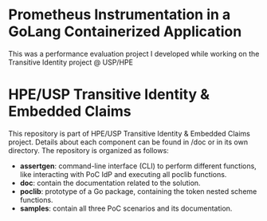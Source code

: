 # Prometheus Instrumentation in a GoLang Containerized Application

This was a performance evaluation project I developed while working on the Transitive Identity project @ USP/HPE

# HPE/USP Transitive Identity & Embedded Claims
This repository is part of HPE/USP Transitive Identity & Embedded Claims project. Details about each component can be found in /doc or in its own directory. The repository is organized as follows:

- **assertgen**: command-line interface (CLI) to perform different functions, like interacting with PoC IdP and executing all poclib functions.
- **doc**: contain the documentation related to the solution.
- **poclib**: prototype of a Go package, containing the token nested scheme functions.
- **samples**: contain all three PoC scenarios and its documentation.

